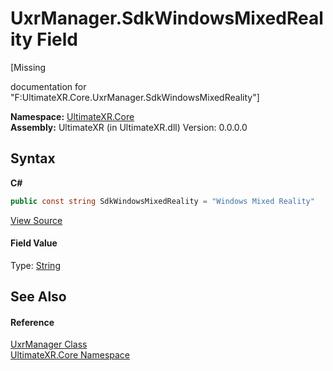 # UxrManager.SdkWindowsMixedReality Field
 

\[Missing <summary> documentation for "F:UltimateXR.Core.UxrManager.SdkWindowsMixedReality"\]

**Namespace:**&nbsp;<a href="N_UltimateXR_Core">UltimateXR.Core</a><br />**Assembly:**&nbsp;UltimateXR (in UltimateXR.dll) Version: 0.0.0.0

## Syntax

**C#**<br />
``` C#
public const string SdkWindowsMixedReality = "Windows Mixed Reality"
```

<a href="UltimateXR/Scripts/Core/UxrManager.cs" rel="noopener noreferrer" title="View the source code">View Source</a><br />

#### Field Value
Type: <a href="https://docs.microsoft.com/dotnet/api/system.string" target="_blank" rel="noopener noreferrer">String</a>

## See Also


#### Reference
<a href="T_UltimateXR_Core_UxrManager">UxrManager Class</a><br /><a href="N_UltimateXR_Core">UltimateXR.Core Namespace</a><br />